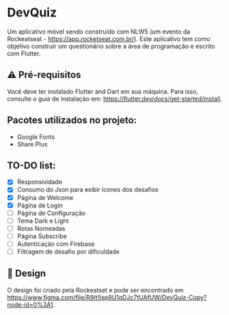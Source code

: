 # DevQuiz

Um aplicativo móvel sendo construído com NLW5 (um evento da Rockeatseat - https://app.rocketseat.com.br/). Este aplicativo tem como objetivo construir um questionário sobre a área de programação e escrito com Flutter.

## ⚠️ Pré-requisitos

Você deve ter instalado Flutter and Dart em sua máquina. Para isso, consulte o guia de instalação em: https://flutter.dev/docs/get-started/install.

## Pacotes utilizados no projeto:

- Google Fonts
- Share Plus

## TO-DO list:

- [x] Responsividade
- [x] Consumo do Json para exibir ícones dos desafios
- [x] Página de Welcome
- [x] Página de Login
- [ ] Página de Configuração
- [ ] Tema Dark e Light
- [ ] Rotas Nomeadas
- [ ] Página Subscribe
- [ ] Autenticação com Firebase
- [ ] Filtragem de desafio por dificuldade

## 🎨 Design

O design foi criado pela Rockeatset e pode ser encontrado em https://www.figma.com/file/R9It1jsp9U1qDJc7tUAfUW/DevQuiz-Copy?node-id=0%3A1.
